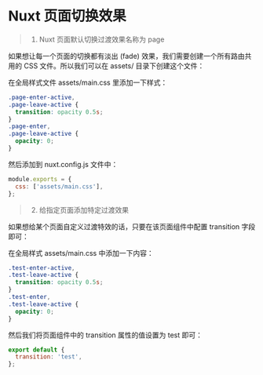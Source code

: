 # Nuxt 页面切换效果

> 1. Nuxt 页面默认切换过渡效果名称为 page

如果想让每一个页面的切换都有淡出 (fade) 效果，我们需要创建一个所有路由共用的 CSS 文件。所以我们可以在 assets/ 目录下创建这个文件：

在全局样式文件 assets/main.css 里添加一下样式：

```css
.page-enter-active,
.page-leave-active {
  transition: opacity 0.5s;
}
.page-enter,
.page-leave-active {
  opacity: 0;
}
```

然后添加到 nuxt.config.js 文件中：

```javascript
module.exports = {
  css: ['assets/main.css'],
};
```

> 2. 给指定页面添加特定过渡效果

如果想给某个页面自定义过渡特效的话，只要在该页面组件中配置 transition 字段即可：

在全局样式 assets/main.css 中添加一下内容：

```css
.test-enter-active,
.test-leave-active {
  transition: opacity 0.5s;
}
.test-enter,
.test-leave-active {
  opacity: 0;
}
```

然后我们将页面组件中的 transition 属性的值设置为 test 即可：

```javascript
export default {
  transition: 'test',
};
```
